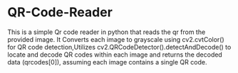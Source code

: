 # QR-Code-Reader
This is a simple Qr code reader in python that reads the qr from the provided image.
It Converts each image to grayscale using cv2.cvtColor() for QR code detection,Utilizes cv2.QRCodeDetector().detectAndDecode() to locate and decode QR codes within each image and returns the decoded data (qrcodes[0]), assuming each image contains a single QR code.
